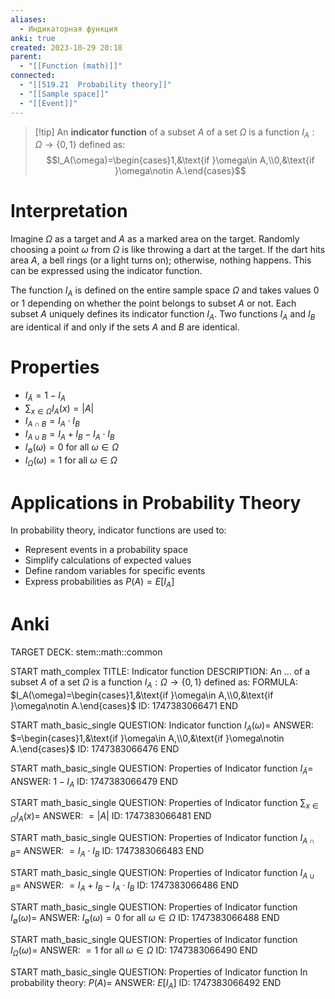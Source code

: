 ```yaml
---
aliases:
  - Индикаторная функция
anki: true
created: 2023-10-29 20:18
parent:
  - "[[Function (math)]]"
connected:
  - "[[519.21  Probability theory]]"
  - "[[Sample space]]"
  - "[[Event]]"
---
```


> [!tip] An **indicator function** of a subset $A$ of a set $\Omega$ 
> is a function $I_A: \Omega \rightarrow \{0,1\}$ defined as:
> $$I_A(\omega)=\begin{cases}1,&\text{if }\omega\in A,\\0,&\text{if }\omega\notin A.\end{cases}$$

# Interpretation

Imagine $\Omega$ as a target and $A$ as a marked area on the target. Randomly choosing a point $\omega$ from $\Omega$ is like throwing a dart at the target. If the dart hits area $A$, a bell rings (or a light turns on); otherwise, nothing happens. This can be expressed using the indicator function.

The function $I_A$ is defined on the entire sample space $\Omega$ and takes values 0 or 1 depending on whether the point belongs to subset $A$ or not. Each subset $A$ uniquely defines its indicator function $I_A$. Two functions $I_A$ and $I_B$ are identical if and only if the sets $A$ and $B$ are identical.

# Properties
- $I_{\bar{A}} = 1 - I_{A}$
- $\sum_{x\in \Omega}I_A(x)=|A|$
- $I_{A\cap B}=I_A\cdot I_B$
- $I_{A\cup B}=I_A + I_B - I_A\cdot I_B$
- $I_{\emptyset}(\omega) = 0 \text{ for all } \omega \in \Omega$
- $I_{\Omega}(\omega) = 1 \text{ for all } \omega \in \Omega$

# Applications in Probability Theory

In probability theory, indicator functions are used to:
- Represent events in a probability space
- Simplify calculations of expected values
- Define random variables for specific events
- Express probabilities as $P(A) = E[I_A]$

# Anki
TARGET DECK: stem::math::common

START
math_complex
TITLE: Indicator function
DESCRIPTION: An ... of a subset $A$ of a set $\Omega$ is a function $I_A: \Omega \rightarrow \{0,1\}$ defined as:
FORMULA: $I_A(\omega)=\begin{cases}1,&\text{if }\omega\in A,\\0,&\text{if }\omega\notin A.\end{cases}$
ID: 1747383066471
END

START
math_basic_single
QUESTION: Indicator function
$I_A(\omega)=$
ANSWER: $=\begin{cases}1,&\text{if }\omega\in A,\\0,&\text{if }\omega\notin A.\end{cases}$
ID: 1747383066476
END

START
math_basic_single
QUESTION: Properties of Indicator function
$I_{\bar{A}} =$
ANSWER: $1 - I_{A}$
ID: 1747383066479
END

START
math_basic_single
QUESTION: Properties of Indicator function
$\sum_{x\in \Omega}I_A(x)=$
ANSWER: $=|A|$
ID: 1747383066481
END

START
math_basic_single
QUESTION: Properties of Indicator function
$I_{A\cap B}=$
ANSWER: $=I_A\cdot I_B$
ID: 1747383066483
END

START
math_basic_single
QUESTION: Properties of Indicator function
$I_{A\cup B}=$
ANSWER: $=I_A + I_B - I_A\cdot I_B$
ID: 1747383066486
END

START
math_basic_single
QUESTION: Properties of Indicator function
$I_{\emptyset}(\omega) =$
ANSWER: $I_{\emptyset}(\omega) = 0 \text{ for all } \omega \in \Omega$
ID: 1747383066488
END

START
math_basic_single
QUESTION: Properties of Indicator function
$I_{\Omega}(\omega) =$
ANSWER: $= 1 \text{ for all } \omega \in \Omega$
ID: 1747383066490
END

START
math_basic_single
QUESTION: Properties of Indicator function
In probability theory: $P(A) =$
ANSWER: $E[I_A]$
ID: 1747383066492
END
